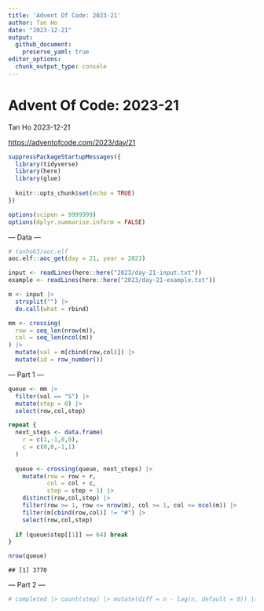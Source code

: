 ```yaml
---
title: 'Advent Of Code: 2023-21'
author: Tan Ho
date: "2023-12-21"
output: 
  github_document:
    preserve_yaml: true
editor_options: 
  chunk_output_type: console
---
```


Advent Of Code: 2023-21
================
Tan Ho
2023-12-21

<https://adventofcode.com/2023/day/21>

``` r
suppressPackageStartupMessages({
  library(tidyverse)
  library(here)
  library(glue)
  
  knitr::opts_chunk$set(echo = TRUE)
})

options(scipen = 9999999)
options(dplyr.summarise.inform = FALSE)
```

— Data —

``` r
# tanho63/aoc.elf
aoc.elf::aoc_get(day = 21, year = 2023)
```

``` r
input <- readLines(here::here("2023/day-21-input.txt"))
example <- readLines(here::here("2023/day-21-example.txt"))

m <- input |> 
  strsplit("") |> 
  do.call(what = rbind)

mm <- crossing(
  row = seq_len(nrow(m)),
  col = seq_len(ncol(m))
) |> 
  mutate(val = m[cbind(row,col)]) |> 
  mutate(id = row_number())
```

— Part 1 —

``` r
queue <- mm |> 
  filter(val == "S") |> 
  mutate(step = 0) |> 
  select(row,col,step)

repeat {
  next_steps <- data.frame(
    r = c(1,-1,0,0), 
    c = c(0,0,-1,1)
  )
  
  queue <- crossing(queue, next_steps) |> 
    mutate(row = row + r,
           col = col + c,
           step = step + 1) |> 
    distinct(row,col,step) |> 
    filter(row >= 1, row <= nrow(m), col >= 1, col <= ncol(m)) |> 
    filter(m[cbind(row,col)] != "#") |> 
    select(row,col,step)
  
  if (queue$step[[1]] == 64) break
}

nrow(queue)
```

    ## [1] 3770

— Part 2 —

``` r
# completed |> count(step) |> mutate(diff = n - lag(n, default = 0)) |> View()
```
